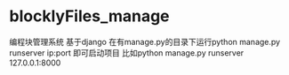 # blocklyFiles_manage
编程块管理系统
基于django
在有manage.py的目录下运行python manage.py runserver ip:port 即可启动项目
比如python manage.py runserver 127.0.0.1:8000
